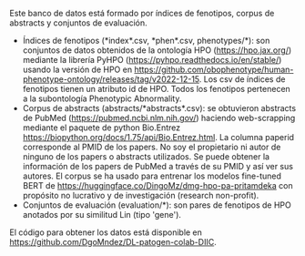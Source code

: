 Este banco de datos está formado por índices de fenotipos, corpus de abstracts y conjuntos de evaluación.
* Índices de fenotipos (\*index\*.csv, \*phen\*.csv, phenotypes/\*): son conjuntos de datos obtenidos de la ontología HPO (https://hpo.jax.org/) mediante la librería PyHPO (https://pyhpo.readthedocs.io/en/stable/) usando la versión de HPO en https://github.com/obophenotype/human-phenotype-ontology/releases/tag/v2022-12-15. Los csv de índices de fenotipos tienen un atributo id de HPO. Todos los fenotipos pertenecen a la subontología Phenotypic Abnormality.
* Corpus de abstracts (abstracts/\*abstracts\*.csv): se obtuvieron abstracts de PubMed (https://pubmed.ncbi.nlm.nih.gov/) haciendo web-scrapping mediante el paquete de python Bio.Entrez https://biopython.org/docs/1.75/api/Bio.Entrez.html. La columna paperid corresponde al PMID de los papers. No soy el propietario ni autor de ninguno de los papers o abstracts utilizados. Se puede obtener la información de los papers de PubMed a través de su PMID y así ver sus autores. El corpus se ha usado para entrenar los modelos fine-tuned BERT de https://huggingface.co/DingoMz/dmg-hpo-pa-pritamdeka con propósito no lucrativo y de investigación (research non-profit).
* Conjuntos de evaluación (evaluation/\*): son pares de fenotipos de HPO anotados por su similitud Lin (tipo 'gene').

El código para obtener los datos está disponible en https://github.com/DgoMndez/DL-patogen-colab-DIIC.